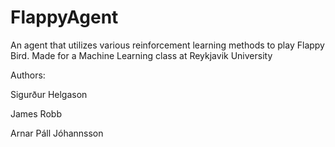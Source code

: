 # FlappyAgent
An agent that utilizes various reinforcement learning methods to play Flappy Bird.
Made for a Machine Learning class at Reykjavik University

Authors:

Sigurður Helgason

James Robb

Arnar Páll Jóhannsson
